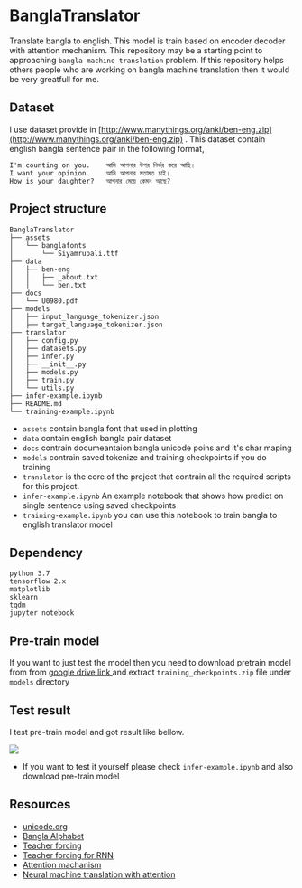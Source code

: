# BanglaTranslator
Translate bangla to english. This model is train based on encoder decoder with attention mechanism. This repository may be a starting point to approaching `bangla machine translation` problem. If this repository helps others people who are working on bangla machine translation then it would be very greatfull for me.

## Dataset
I use dataset provide in [http://www.manythings.org/anki/ben-eng.zip](http://www.manythings.org/anki/ben-eng.zip) . This dataset contain english bangla sentence pair in the following format,

```
I'm counting on you.	আমি আপনার উপর নির্ভর করে আছি।
I want your opinion.	আমি আপনার মতামত চাই।
How is your daughter?	আপনার মেয়ে কেমন আছে?
```

## Project structure
```
BanglaTranslator
├── assets
│   └── banglafonts
│       └── Siyamrupali.ttf
├── data
│   ├── ben-eng
│   │   ├── _about.txt
│   │   └── ben.txt
├── docs
│   └── U0980.pdf
├── models
│   ├── input_language_tokenizer.json
│   ├── target_language_tokenizer.json
├── translator
│   ├── config.py
│   ├── datasets.py
│   ├── infer.py
│   ├── __init__.py
│   ├── models.py
│   ├── train.py
│   └── utils.py
├── infer-example.ipynb
├── README.md
└── training-example.ipynb
```
- `assets` contain bangla font that used in plotting
- `data` contain english bangla pair dataset
- `docs` contrain documeantaion bangla unicode poins and it's char maping
- `models` contrain saved tokenize and training checkpoints if you do training
- `translator` is the core of the project that contrain all the required scripts for this project.
- `infer-example.ipynb` An example notebook that shows how predict on single sentence using saved checkpoints
- `training-example.ipynb` you can use this notebook to train bangla to english translator model

## Dependency
```
python 3.7
tensorflow 2.x
matplotlib
sklearn
tqdm
jupyter notebook
```

## Pre-train model
If you want to just test the model then you need to download pretrain model from from [google drive link ](https://drive.google.com/file/d/1UNI71ueT0sxfBax6DwW_XPy6YFq0ssTW/view?usp=sharing)
and extract `training_checkpoints.zip` file under `models` directory

## Test result
I test pre-train model and got result like bellow.

![](./assets/images/test-result.png)

* If you want to test it yourself please check `infer-example.ipynb` and also download pre-train model

## Resources
- [unicode.org](http://www.unicode.org/charts/)
- [Bangla Alphabet](https://github.com/lifeparticle/Bengali-Alphabet)
- [Teacher forcing](https://towardsdatascience.com/what-is-teacher-forcing-3da6217fed1c)
- [Teacher forcing for RNN](https://machinelearningmastery.com/teacher-forcing-for-recurrent-neural-networks/)
- [Attention machanism](https://blog.floydhub.com/attention-mechanism/)
- [Neural machine translation with attention](https://www.tensorflow.org/tutorials/text/nmt_with_attention)

